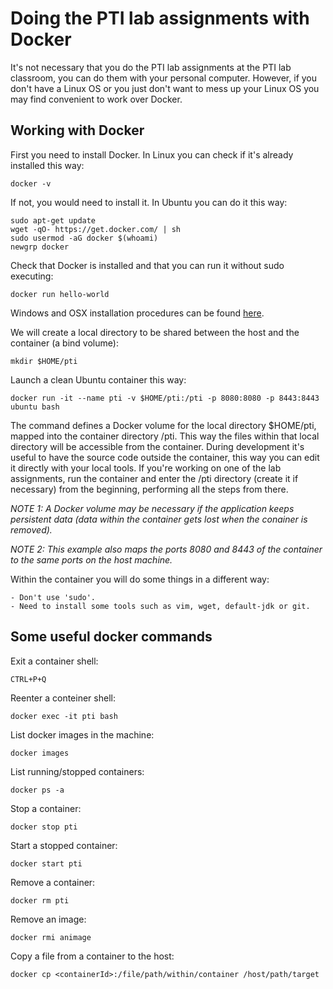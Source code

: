 # Doing the PTI lab assignments with Docker

It's not necessary that you do the PTI lab assignments at the PTI lab classroom, you can do them with your personal computer. However, if you don't have a Linux OS or you just don't want to mess up your Linux OS you may find convenient to work over Docker. 

## Working with Docker 

First you need to install Docker. In Linux you can check if it's already installed this way:

    docker -v

If not, you would need to install it. In Ubuntu you can do it this way:

    sudo apt-get update
    wget -qO- https://get.docker.com/ | sh
    sudo usermod -aG docker $(whoami)
    newgrp docker

Check that Docker is installed and that you can run it without sudo executing:

    docker run hello-world

Windows and OSX installation procedures can be found [here](https://docs.docker.com/install/).

We will create a local directory to be shared between the host and the container (a bind volume):   

	mkdir $HOME/pti

Launch a clean Ubuntu container this way:
 
	docker run -it --name pti -v $HOME/pti:/pti -p 8080:8080 -p 8443:8443 ubuntu bash

The command defines a Docker volume for the local directory $HOME/pti, mapped into the container directory /pti. This way the files within that local directory will be accessible from the container. During development it's useful to have the source code outside the container, this way you can edit it directly with your local tools. If you're working on one of the lab assignments, run the container and enter the /pti directory (create it if necessary) from the beginning, performing all the steps from there. 

*NOTE 1: A Docker volume may be necessary if the application keeps persistent data (data within the container gets lost when the conainer is removed).*

*NOTE 2: This example also maps the ports 8080 and 8443 of the container to the same ports on the host machine.*

Within the container you will do some things in a different way:

    - Don't use 'sudo'. 
    - Need to install some tools such as vim, wget, default-jdk or git.

## Some useful docker commands

Exit a container shell:

    CTRL+P+Q

Reenter a conteiner shell:

    docker exec -it pti bash

List docker images in the machine:

    docker images

List running/stopped containers:

    docker ps -a

Stop a container:

    docker stop pti

Start a stopped container:

    docker start pti

Remove a container:

    docker rm pti

Remove an image:

    docker rmi animage

Copy a file from a container to the host:

    docker cp <containerId>:/file/path/within/container /host/path/target
















